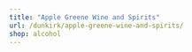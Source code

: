 ```yaml
---
title: "Apple Greene Wine and Spirits"
url: /dunkirk/apple-greene-wine-and-spirits/
shop: alcohol
---
```

